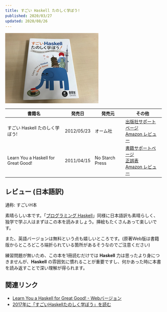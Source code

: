 ```yaml
---
title: すごい Haskell たのしく学ぼう!
published: 2020/03/27
updated: 2020/08/26
---
```


<img src="/images/books/sugoiH.jpg" alt="すごい Haskell たのしく学ぼう! 表紙" width="300px">

書籍名           | 発売日  | 発売元    | その他
---------------|--------|-----------|----------
すごい Haskell たのしく学ぼう! | 2012/05/23 | オーム社 | [出版社サポートページ][ja-support]<br>[Amazon レビュー][ja-review]
Learn You a Haskell for Great Good! | 2011/04/15 | No Starch Press | [書籍サポートページ][en-support]<br>[正誤表][en-errata]<br>[Amazon レビュー][en-review]

## レビュー (日本語訳)

通称: すごいH本

素晴らしい本です。「[プログラミング Haskell](./programming-haskell.html)」同様に日本語訳も素晴らしく、独学で学ぶ人はまずはこの本を読みましょう。挿絵もたくさんあって楽しいです。

また、英語バージョンは無料という点も嬉しいところです。(原著Web版は書籍版からところどころ端折られている箇所があるそうなのでご注意ください)

練習問題が無いため、この本を1冊読むだけでは **Haskell** 力は思ったより身につきませんが、**Haskell** の雰囲気に慣れることが重要ですし、何かあった時に本書を読み返すことで深い理解が得られます。

## 関連リンク

- [Learn You a Haskell for Great Good! - Webバージョン](http://learnyouahaskell.com/chapters)
- [2017年に「すごいHaskellたのしく学ぼう」を読む](https://qiita.com/Aruneko/items/e72f7c6ee49159751cba)

[ja-support]: https://www.ohmsha.co.jp/book/9784274068850/
[ja-review]: https://www.amazon.co.jp/product-reviews/4274068854/

[en-support]: http://learnyouahaskell.com/
[en-errata]: http://learnyouahaskell.com/errata
[en-review]: https://www.amazon.com/product-reviews/B004VB3V0K/